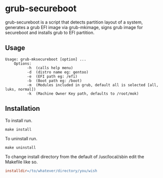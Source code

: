 # grub-secureboot
grub-secureboot is a script that detects partition layout of a system, generates a grub EFI image via grub-mkimage, signs grub image for secureboot and installs grub to EFI partition.

## Usage 
```
Usage: grub-mksecureboot [option] ...
    Options:
          -h  (calls help menu)
          -d  (distro name eg: gentoo)
          -e  (EFI path eg: /efi)
          -b  (Boot path eg: /boot)
          -m  (Modules included in grub, default all is selected [all, luks, normal])
          -k  (Machine Owner Key path, defaults to /root/mok)
```
## Installation
To install run.
```
make install
```
To uninstall run.
```
make uninstall
```
To change install directory from the default of /usr/local/sbin edit the Makefile like so.
```Makefile
installdir=/to/whatever/directory/you/wish
```

